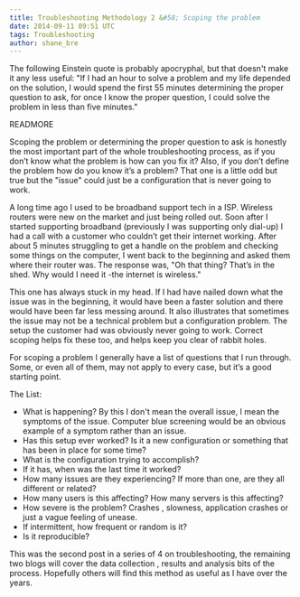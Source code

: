 ```yaml
---
title: Troubleshooting Methodology 2 &#58; Scoping the problem
date: 2014-09-11 09:51 UTC
tags: Troubleshooting
author: shane_bre
---
```


The following Einstein quote is probably apocryphal, but that doesn't make it any less useful:
"If I had an hour to solve a problem and my life depended on the solution, I would spend the first 55 minutes determining the proper question to ask, for once I know the proper question, I could solve the problem in less than five minutes."

READMORE

Scoping the problem or determining the proper question to ask is honestly the most important part of the whole troubleshooting process, as if you don’t know what the problem is how can you fix it? Also, if you don’t define the problem how do you know it’s a problem? That one is a little odd but true but the "issue" could just be a configuration that is never going to work.  

A long time ago I used to be broadband support tech in a ISP. Wireless routers were new on the market and just being rolled out. Soon after I started supporting broadband (previously I was supporting only dial-up) I had a call with a customer who couldn’t get their internet working. After about 5 minutes struggling to get a handle on the problem and checking some things on the computer, I went back to the beginning and asked them where their router was. The response was, "Oh that thing? That’s in the shed. Why would I need it -the internet is wireless."  

This one has always stuck in my head. If I had have nailed down what the issue was in the beginning, it would have been a faster solution and there would have been far less messing around. It also illustrates that sometimes the issue may not be a technical problem but a configuration problem. The setup the customer had was obviously never going to work. Correct scoping helps fix these too, and helps keep you clear of rabbit holes.  

For scoping a problem I generally have a list of questions that I run through. Some, or even all of them, may not apply to every case, but it’s a good starting point.  

The List:  

- What is happening? By this I don't mean the overall issue, I mean the symptoms of the issue. Computer blue screening would be an obvious example of a symptom rather than an issue.
- Has this setup ever worked? Is it a new configuration or something that has been in place for some time?
- What is the configuration trying to accomplish?
- If it has, when was the last time it worked?
- How many issues are they experiencing? If more than one, are they all different or related?
- How many users is this affecting? How many servers is this affecting?
- How severe is the problem? Crashes , slowness, application crashes or just a vague feeling of unease.
- If intermittent, how frequent or random is it?
- Is it reproducible?  

This was the second post in a series of 4 on troubleshooting, the remaining two blogs will cover the data collection , results and analysis bits of the process. Hopefully others will find this method as useful as I have over the years.  